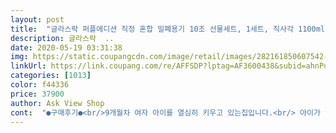 ```yaml
---
layout: post 
title:  "글라스락 퍼플에디션 직정 혼합 밀폐용기 10조 선물세트, 1세트, 직사각 1100ml x 2조 + 직사각 400ml x 3조 + 정사각 850ml x 2조 + 정사각 490ml x 3조" 
description: 글라스락  ..
date: 2020-05-19 03:31:38 
img: https://static.coupangcdn.com/image/retail/images/282161850607542-4911d066-ff5c-4697-b18f-38724f7c2591.jpg 
linkUrl: https://link.coupang.com/re/AFFSDP?lptag=AF3600438&subid=ahnPublicAsk&pageKey=155874481&itemId=448705753&vendorItemId=4112534855&traceid=V0-113-fd6ce46f8680cdf2 
categories: [1013] 
color: f44336 
price: 37900 
author: Ask View Shop 
cont:  "●구매후기●<br/>9개월차 여자 아이를 열심히 키우고 있는집입니다.<br/> 아이가 있다보니 이제 밖에 나가서 외식을 하는 경우가 거의 없어지고 집에서 음식을 만들어 먹거나 배달음식응 시켜먹는 경우가 대부분이 되었습니다.<br/> 이런 상황이 되니 음식을 조리하고 남는 재료나 배달을 해먹고 남는 음식 등 많이 많이 생기게 되더라고요.<br/><br/>가격, 용도, 제품상태, 배송 모두 마음에 들고요 추천하고 싶은 상품입니다!<br/>가장 많이 사용하는 크기로 구성되어 맘에 쏙들어요.<br/><br/>그래서 이번에 세일하는 기회을 삼아 대용량으로 10조나 되는 제품을 2만원 중반대에 구입을 했습니다.<br/><br/>남는 음식이나 재료가 많다보니 버리는 일이 많아지고 점점 과소비의 양상이 보여져서 어떻게든 저장을 해보자 그리고 다음날 다시 먹어보자란 생각과 남는 재료들도 이유식이나 다른 요리에 조리를 해보자 생각하고 저장용기로 적합한 용기를 구입하기 위해 구입을 했습니다.<br/><br/>단단한 밀폐력과 고강도글라스.<br/>.<br/><br/>단단히 잘 잠기고 느낌이 참좋습니다.<br/><br/>또한 내열유리라 전자렌지 고온에 아주 안전하게 사용할수 있어 좋구요.<br/> 냉동에도 안전하게 사용할수 있어서 여러가지 용도로 잘 사용할수 있을거 같습니다.<br/> 집에 유리 용기가 몇개 있는데 잘 닫히지 않거나 무겁다는 느낌을 많이 받았습니다.<br/> 글라스락은 큰 회사라 그런지 확실히 깔끔하고, 잘 만들어진 느낌을 받았습니다.<br/><br/>또한 아이에게 밥솥이유식을 해주고 있기 때문에 밥솥에 밥이 있으면 안되고 항상 비어있어야 하기 때문에 갓지은 밥을 냉동시키고 꺼내어 전자렌지에 돌려도 안전한 용기를 위해서도 글라스락을 준비를 했습니다.<br/><br/>배송은 선물용으로 나온 제품이라 그런지 박스에 포장 후 선물 박스에 들어가서 아주 안전하게 배송이 되었습니다.<br/> 유리 제품이라 불안했는데 파손 이상 없이 아주 잘 도착했습니다.<br/><br/>원형보다 네모형이 보관하기 편해서 다음에는 김치 담을 용도로  조금 큰 것으로 추가구매 할 예정입니다.<br/><br/>전자렌지,냉동실 어느쪽도 사용가능하며<br/>튼튼함이 다른 유리락보다 한차원 높다고 생각됩니다.<br/><br/>포장을 뜯어보니 각각의 용기가 부딪히지 않도록 잘 되어 있구요.<br/> 그리고 다른회사 제품보다 그냥 들어봐도 훨씬 가볍다는 느낌이 있습니다.<br/> 용기 열어보니 패킹에 의해서 뚜껑이 닫힐때 압착되는 느낌 확실하구요.<br/> 그래서 외부내부 공기로 인해 음식이 쉽게 부패하거나 상할일이 거의 없을거 같습니다.<br/><br/>플라스틱 용기는 어떠한 제품이건 고열이 가해지면 유해성분이 나올수 있다는 글들을 접한적이 있어 저의 의심증 때문에 사용을 못하겠더라고요.<br/> 모유수유하는 엄마와 아이에게 해가 될까바 두려웠습니다.<br/> 이미 한번 글을 읽은 이상 설사 안나올지라 하더라도 의심증이 생기더라고요.<br/><br/>" 
---
```

